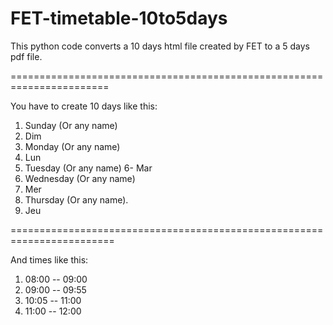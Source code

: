 # FET-timetable-10to5days
This python code converts a 10 days html file created by FET to a 5 days pdf file.

=======================================================================

You have to create 10 days like this:
1. Sunday (Or any name)
2. Dim
3. Monday (Or any name)
4. Lun
5. Tuesday (Or any name)
6- Mar
7. Wednesday (Or any name)
8. Mer
9. Thursday (Or any name).
10. Jeu

========================================================================

And times like this:
1. 08:00 -- 09:00
1. 09:00 -- 09:55
1. 10:05 -- 11:00
1. 11:00 -- 12:00
